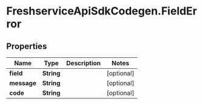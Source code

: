 # FreshserviceApiSdkCodegen.FieldError

## Properties

| Name        | Type       | Description | Notes      |
| ----------- | ---------- | ----------- | ---------- |
| **field**   | **String** |             | [optional] |
| **message** | **String** |             | [optional] |
| **code**    | **String** |             | [optional] |
